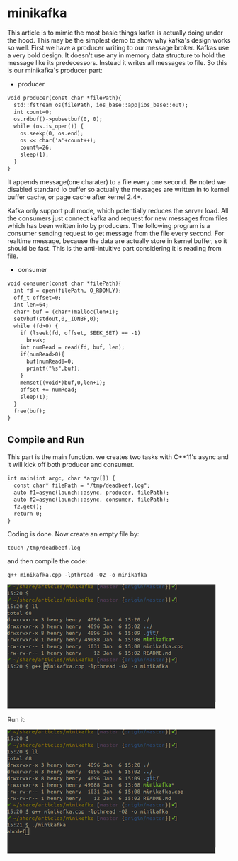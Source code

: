 # minikafka

This article is to mimic the most basic things kafka is actually doing under the hood. This may be the simplest demo to show why kafka's design works so well. First we have a producer writing to our message broker. Kafkas use a very bold design. It doesn't use any in memory data structure to hold the message like its predecessors. Instead it writes all messages to file. So this is our minikafka's producer part:

- producer

```
void producer(const char *filePath){
  std::fstream os(filePath, ios_base::app|ios_base::out);
  int count=0;
  os.rdbuf()->pubsetbuf(0, 0);
  while (os.is_open()) {
    os.seekp(0, os.end);
    os << char('a'+count++);
    count%=26;
    sleep(1);
  }
}
```
It appends message(one charater) to a file every one second. Be noted we disabled standard io buffer so actually the messages are written in to kernel buffer cache, or page cache after kernel 2.4+.

Kafka only support pull mode, which potentially reduces the server load. All the consumers just connect kafka and request for new messages from files which has been written into by producers. The following program is a consumer sending request to get message from the file every second. For realtime message, because the data are actually store in kernel buffer, so it should be fast. This is the anti-intuitive part considering it is reading from file.

- consumer

```
void consumer(const char *filePath){
  int fd = open(filePath, O_RDONLY);
  off_t offset=0;
  int len=64;
  char* buf = (char*)malloc(len+1);
  setvbuf(stdout,0,_IONBF,0);
  while (fd>0) {
    if (lseek(fd, offset, SEEK_SET) == -1)
      break;
    int numRead = read(fd, buf, len);
    if(numRead>0){
      buf[numRead]=0;
      printf("%s",buf);
    }
    memset((void*)buf,0,len+1);
    offset += numRead;
    sleep(1);
  }
  free(buf);
}
```

## Compile and Run

This part is the main function. we creates two tasks with C++11's async and it will kick off both producer and consumer.

```
int main(int argc, char *argv[]) {
  const char* filePath = "/tmp/deadbeef.log";
  auto f1=async(launch::async, producer, filePath);
  auto f2=async(launch::async, consumer, filePath);
  f2.get();
  return 0;
}
```

Coding is done. Now create an empty file by:

```
touch /tmp/deadbeef.log
```

and then compile the code:

```
g++ minikafka.cpp -lpthread -O2 -o minikafka
```

![](1.gif)

Run it:

![](2.gif)



